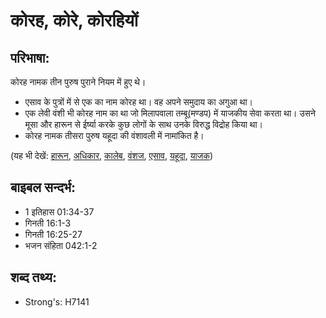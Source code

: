 # कोरह, कोरे, कोरहियों #

## परिभाषा: ##

कोरह नामक तीन पुरुष पुराने नियम में हुए थे।

* एसाव के पुत्रों में से एक का नाम कोरह था। वह अपने समुदाय का अगुआ था।
* एक लेवी वंशी भी कोरह नाम का था जो मिलापवाला तम्बू(मण्डप) में याजकीय सेवा करता था। उसने मूसा और हारून से ईर्ष्या करके कुछ लोगों के साथ उनके विरुद्ध विद्रोह किया था।
* कोरह नामक तीसरा पुरुष यहूदा की वंशावली में नामांकित है।

(यह भी देखें: [हारून](../aaron.md), [अधिकार](../authority.md), [कालेब](../caleb.md), [वंशज](../descendant.md), [एसाव](../esau.md), [यहूदा](../judah.md), [याजक](../priest.md))

## बाइबल सन्दर्भ: ##

* 1 इतिहास 01:34-37
* गिनती 16:1-3
* गिनती 16:25-27
* भजन संहिता 042:1-2

## शब्द तथ्य: ##

* Strong's: H7141
